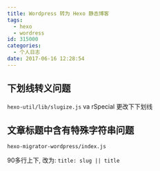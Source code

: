 ```yaml
---
title: Wordpress 转为 Hexo 静态博客
tags:
  - hexo
  - wordress
id: 315000
categories:
  - 个人日志
date: 2017-06-16 12:28:54
---
```


## 下划线转义问题

`hexo-util/lib/slugize.js`
va rSpecial 更改下下划线

## 文章标题中含有特殊字符串问题

`hexo-migrator-wordpress/index.js`

90多行上下, 改为: `title: slug || title`



